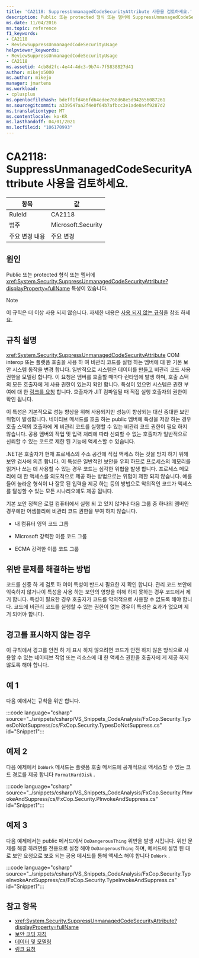 ```yaml
---
title: 'CA2118: SuppressUnmanagedCodeSecurityAttribute 사용을 검토하세요.'
description: Public 또는 protected 형식 또는 멤버에 SuppressUnmanagedCodeSecurityAttribute 특성이 있습니다.
ms.date: 11/04/2016
ms.topic: reference
f1_keywords:
- CA2118
- ReviewSuppressUnmanagedCodeSecurityUsage
helpviewer_keywords:
- ReviewSuppressUnmanagedCodeSecurityUsage
- CA2118
ms.assetid: 4cb8d2fc-4e44-4dc3-9b74-7f5838827d41
author: mikejo5000
ms.author: mikejo
manager: jmartens
ms.workload:
- cplusplus
ms.openlocfilehash: bdeff1fd466fd64edee768d68e5d942656087261
ms.sourcegitcommit: a339547aa2f4e0f64b7afbcc3e1ade0a4f9287d2
ms.translationtype: MT
ms.contentlocale: ko-KR
ms.lasthandoff: 04/01/2021
ms.locfileid: "106170993"
---
```

# <a name="ca2118-review-suppressunmanagedcodesecurityattribute-usage"></a>CA2118: SuppressUnmanagedCodeSecurityAttribute 사용을 검토하세요.

|항목|값|
|-|-|
|RuleId|CA2118|
|범주|Microsoft.Security|
|주요 변경 내용|주요 변경|

## <a name="cause"></a>원인
Public 또는 protected 형식 또는 멤버에 <xref:System.Security.SuppressUnmanagedCodeSecurityAttribute?displayProperty=fullName> 특성이 있습니다.

> [!NOTE]
> 이 규칙은 더 이상 사용 되지 않습니다. 자세한 내용은 [사용 되지 않는 규칙](fxcop-unported-deprecated-rules.md)을 참조 하세요.

## <a name="rule-description"></a>규칙 설명

<xref:System.Security.SuppressUnmanagedCodeSecurityAttribute> COM interop 또는 플랫폼 호출을 사용 하 여 비관리 코드를 실행 하는 멤버에 대 한 기본 보안 시스템 동작을 변경 합니다. 일반적으로 시스템은 데이터를 [만들고](/dotnet/framework/data/index) 비관리 코드 사용 권한을 모델링 합니다. 이 요청은 멤버를 호출할 때마다 런타임에 발생 하며, 호출 스택의 모든 호출자에 게 사용 권한이 있는지 확인 합니다. 특성이 있으면 시스템은 권한 부여에 대 한 [링크를 요청](/dotnet/framework/misc/link-demands) 합니다. 호출자가 JIT 컴파일될 때 직접 실행 호출자의 권한이 확인 됩니다.

이 특성은 기본적으로 성능 향상을 위해 사용되지만 성능이 향상되는 대신 중대한 보안 위험이 발생합니다. 네이티브 메서드를 호출 하는 public 멤버에 특성을 저장 하는 경우 호출 스택의 호출자에 게 비관리 코드를 실행할 수 있는 비관리 코드 권한이 필요 하지 않습니다. 공용 멤버의 작업 및 입력 처리에 따라 신뢰할 수 없는 호출자가 일반적으로 신뢰할 수 있는 코드로 제한 된 기능에 액세스할 수 있습니다.

.NET은 호출자가 현재 프로세스의 주소 공간에 직접 액세스 하는 것을 방지 하기 위해 보안 검사에 의존 합니다. 이 특성은 일반적인 보안을 우회 하므로 프로세스의 메모리를 읽거나 쓰는 데 사용할 수 있는 경우 코드는 심각한 위협을 발생 합니다. 프로세스 메모리에 대 한 액세스를 의도적으로 제공 하는 방법으로는 위험이 제한 되지 않습니다. 예를 들어 놀라운 형식이 나 잘못 된 입력을 제공 하는 등의 방법으로 악의적인 코드가 액세스를 달성할 수 있는 모든 시나리오에도 제공 됩니다.

기본 보안 정책은 로컬 컴퓨터에서 실행 되 고 있지 않거나 다음 그룹 중 하나의 멤버인 경우에만 어셈블리에 비관리 코드 권한을 부여 하지 않습니다.

- 내 컴퓨터 영역 코드 그룹

- Microsoft 강력한 이름 코드 그룹

- ECMA 강력한 이름 코드 그룹

## <a name="how-to-fix-violations"></a>위반 문제를 해결하는 방법

코드를 신중 하 게 검토 하 여이 특성이 반드시 필요한 지 확인 합니다. 관리 코드 보안에 익숙하지 않거나이 특성을 사용 하는 보안의 영향을 이해 하지 못하는 경우 코드에서 제거 합니다. 특성이 필요한 경우 호출자가 코드를 악의적으로 사용할 수 없도록 해야 합니다. 코드에 비관리 코드를 실행할 수 있는 권한이 없는 경우이 특성은 효과가 없으며 제거 되어야 합니다.

## <a name="when-to-suppress-warnings"></a>경고를 표시하지 않는 경우

이 규칙에서 경고를 안전 하 게 표시 하지 않으려면 코드가 안전 하지 않은 방식으로 사용할 수 있는 네이티브 작업 또는 리소스에 대 한 액세스 권한을 호출자에 게 제공 하지 않도록 해야 합니다.

## <a name="example-1"></a>예 1

다음 예에서는 규칙을 위반 합니다.

:::code language="csharp" source="../snippets/csharp/VS_Snippets_CodeAnalysis/FxCop.Security.TypesDoNotSuppress/cs/FxCop.Security.TypesDoNotSuppress.cs" id="Snippet1":::

## <a name="example-2"></a>예제 2

다음 예제에서 `DoWork` 메서드는 플랫폼 호출 메서드에 공개적으로 액세스할 수 있는 코드 경로를 제공 합니다 `FormatHardDisk` .

:::code language="csharp" source="../snippets/csharp/VS_Snippets_CodeAnalysis/FxCop.Security.PInvokeAndSuppress/cs/FxCop.Security.PInvokeAndSuppress.cs" id="Snippet1":::

## <a name="example-3"></a>예제 3

다음 예제에서는 public 메서드에서 `DoDangerousThing` 위반을 발생 시킵니다. 위반 문제를 해결 하려면를 전용으로 설정 해야 `DoDangerousThing` 하며, 메서드에 설명 된 대로 보안 요청으로 보호 되는 공용 메서드를 통해 액세스 해야 합니다 `DoWork` .

:::code language="csharp" source="../snippets/csharp/VS_Snippets_CodeAnalysis/FxCop.Security.TypeInvokeAndSuppress/cs/FxCop.Security.TypeInvokeAndSuppress.cs" id="Snippet1":::

## <a name="see-also"></a>참고 항목

- <xref:System.Security.SuppressUnmanagedCodeSecurityAttribute?displayProperty=fullName>
- [보안 코딩 지침](/dotnet/standard/security/secure-coding-guidelines)
- [데이터 및 모델링](/dotnet/framework/data/index)
- [링크 요청](/dotnet/framework/misc/link-demands)

